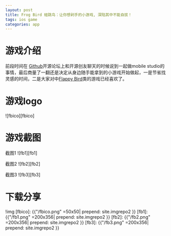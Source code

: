 ```yaml
---
layout: post
title: Frog Bird 蛙跳鸟：让你想剁手的小游戏, 深陷其中不能自拔！   
tags: ios game
categories: app
---
```

# 游戏介绍

前段时间在 [Github][Github]开源论坛上和开源创友聊天的时候说到一起做mobile studio的事情，最后商量了一翻还是决定从身边随手能拿到的小游戏开始做起，一是节省找灵感的时间，二是大家对中[Flappy Bird][Flappy Bird]类的游戏已经喜欢了。

# 游戏logo

![fbico][fbico]

# 游戏截图

截图1
![fb1][fb1] 

截图2
![fb2][fb2] 

截图3
![fb3][fb3]

# 下载分享

[Github]:http://baike.baidu.com/item/github
[flappy bird]:http://baike.baidu.com/view/12097039.htm

!img
[fbico]: {{"/fbico.png" =50x50| prepend: site.imgrepo2 }}
[fb1]: {{"/fb1.png" =200x356| prepend: site.imgrepo2 }}
[fb2]: {{"/fb2.png" =200x356| prepend: site.imgrepo2 }}
[fb3]: {{"/fb3.png" =200x356| prepend: site.imgrepo2 }}